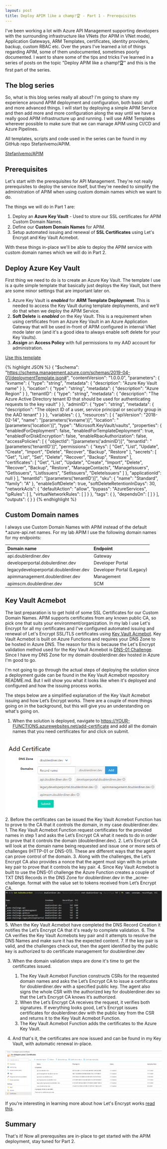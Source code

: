 ```yaml
---
layout: post
title: Deploy APIM like a champ!🏆 - Part 1 - Prerequisites
---
```


I've been working a lot with Azure API Management supporting developers with the surrounding infrastructure like VNets (for APIM in VNet mode), Application Gateways, ARM Templates, certificates, identity providers, backup, custom RBAC etc. Over the years I've learned a lot of things regarding APIM, some of them undocumented, sometimes poorly documented. I want to share some of the tips and tricks I've learned in a series of posts on the topic "Deploy APIM like a champ!🏆" and this is the first part of the series.

The blog series
------
So, what is this blog series really all about? I'm going to share my experience around APIM deployment and configuration, both basic stuff and more advanced things. I will start by deploying a simple APIM Service and then add more and more configuration along the way until we have a really good APIM infrastructure up and running. I will use ARM Templates wherever possible to make sure that we can manage APIM using CI/CD and Azure Pipelines.

All templates, scripts and code used in the series can be found in my GitHub repo StefanIvemo/APIM.  

<a class="github-button" href="https://github.com/StefanIvemo/APIM/" aria-label="Use this template StefanIvemo/APIM on GitHub">StefanIvemo/APIM</a>

Prerequisites
------

Let's start with the prerequisites for API Management. They're not really prerequisites to deploy the service itself, but they're needed to simplify the administration of APIM when using custom domain names which we want to do.

The things we will do in Part 1 are:

1. Deploy an **Azure Key Vault** - Used to store our SSL certificates for APIM Custom Domain Names.
2. Define our **Custom Domain Names** for APIM.
3. Setup automated issuing and renewal of **SSL Certificates** using Let's Encrypt and Key Vault Acmebot.

With these things in-place we'll be able to deploy the APIM service with custom domain names which we will do in Part 2.

Deploy Azure Key Vault
-----
First thing we need to do is to create an Azure Key Vault. The template I use is a quite simple template that basically just deploys the Key Vault, but there are some minor settings that are important later on.

1. Azure Key Vault is **_enabled_** for **ARM Template Deployment**. This is needed to access the Key Vault during template deployments, and we'll do that when we deploy the APIM Service.
2. **Soft Delete** is **_enabled_** on the Key Vault. This is a requirement when using certificates from an Azure Key Vault in an Azure Application Gateway that will be used in-front of APIM configured in internal VNet mode later on (and it's a good idea to always enable soft delete for your Key Vaults).
3. **_Assign_** an **Access Policy** with full permissions to my AAD account for administration.

<a class="github-button" href="https://github.com/StefanIvemo/APIM/blob/master/Part%201%20-%20Prerequisites/KeyVault.json" aria-label="Use this template StefanIvemo/APIM on GitHub">Use this template</a>

{% highlight JSON %}
{
    "$schema": "https://schema.management.azure.com/schemas/2019-04-01/deploymentTemplate.json#",
    "contentVersion": "1.0.0.0",
    "parameters": {
        "kvname": {
            "type": "string",
            "metadata": {
                "description": "Azure Key Vault name"
            }
        },
        "location": {
            "type": "string",
            "metadata": {
                "description": "Azure Region"
            }
        },
        "tenantID": {
            "type": "string",
            "metadata": {
                "description": "The Azure Active Directory tenant ID that should be used for authenticating requests to the key vault"
            }
        },
        "adminID": {
            "type": "string",
            "metadata": {
                "description": "The object ID of a user, service principal or security group in the AAD tenant"
            }
        }
    },
    "variables": {
    },
    "resources": [
        {
            "apiVersion": "2018-02-14",
            "name": "[parameters('kvname')]",
            "location": "[parameters('location')]",
            "type": "Microsoft.KeyVault/vaults",
            "properties": {
                "enabledForDeployment": false,
                "enabledForTemplateDeployment": true,
                "enabledForDiskEncryption": false,
                "enableRbacAuthorization": false,
                "accessPolicies": [
                    {
                        "objectId": "[parameters('adminID')]",
                        "tenantId": "[parameters('tenantID')]",
                        "permissions": {
                            "keys": [
                                "Get",
                                "List",
                                "Update",
                                "Create",
                                "Import",
                                "Delete",
                                "Recover",
                                "Backup",
                                "Restore"
                            ],
                            "secrets": [
                                "Get",
                                "List",
                                "Set",
                                "Delete",
                                "Recover",
                                "Backup",
                                "Restore"
                            ],
                            "certificates": [
                                "Get",
                                "List",
                                "Update",
                                "Create",
                                "Import",
                                "Delete",
                                "Recover",
                                "Backup",
                                "Restore",
                                "ManageContacts",
                                "ManageIssuers",
                                "GetIssuers",
                                "ListIssuers",
                                "SetIssuers",
                                "DeleteIssuers"
                            ]
                        },
                        "applicationId": null
                    }
                ],
                "tenantId": "[parameters('tenantID')]",
                "sku": {
                    "name": "Standard",
                    "family": "A"
                },
                "enableSoftDelete": true,
                "softDeleteRetentionInDays": 30,
                "networkAcls": {
                    "defaultAction": "allow",
                    "bypass": "AzureServices",
                    "ipRules": [
                    ],
                    "virtualNetworkRules": [
                    ]
                }
            },
            "tags": {
            },
            "dependsOn": [
            ]
        }
    ],
    "outputs": {
    }
}
{% endhighlight %}

Custom Domain names
-----
I always use Custom Domain Names with APIM instead of the default *.azure-api.net names. For my lab APIM I use the following domain names for my endpoints:  

| Domain name   | Endpoint      |
| :------------- |:-------------|
| api.doublerdiner.dev     | Gateway |
| developerportal.dobulerdiner.dev   | Developer Portal      |
| legacydeveloperportal.doublerdiner.dev | Developer Portal (Legacy)     |
| apimmanagement.doublerdiner.dev | Management    |
| apimscm.doublerdiner.dev | SCM    |  

Key Vault Acmebot
-----
The last preparation is to get hold of some SSL Certificates for our Custom Domain Names. APIM supports certificates from any known public CA, so pick one that suits your environment/organization. In my lab I use Let's Encrypt for all my certificates and I've configured automated issuing and renewal of Let's Encrypt SSL/TLS certificates using [Key Vault Acmebot](https://github.com/shibayan/keyvault-acmebot). Key Vault Acmebot is built on Azure Functions and requires your DNS Zone to be hosted in Azure DNS. The reason for this is because the Let's Encrypt validation method used for the Key Vault Acmebot is [DNS-01 Challenge](https://letsencrypt.org/docs/challenge-types/#dns-01-challenge). Since I have my DNS Zone for my domain doublerdiner.dev hosted in Azure I'm good to go.  
  
I'm not going to go through the actual steps of deploying the solution since a deployment guide can be found in the Key Vault Acmebot repository README.md. But I will show you what it looks like when it's deployed and configured and how the issuing process works.  

The steps below are a simplified explanation of the Key Vault Acmebot issuing and how Let’s Encrypt works. There are a couple of more things going on in the background, but this will give you an understanding on what's going on.

1. When the solution is deployed, navigate to https://YOUR-FUNCTIONS.azurewebsites.net/add-certificate and add all the domain names that you need certificates for and click on submit.
<img src="https://github.com/StefanIvemo/stefanivemo.github.io/blob/master/images/apim-part1/Part1-acmebotissue.PNG?raw=true">
2. Before the certificates can be issued the Key Vault Acmebot Function has to prove to the CA that it controls the domain, in my case doublerdiner.dev.    
    1. The Key Vault Acmebot Function request certificates for the provided names in step 1 and asks the Let’s Encrypt CA what it needs to do in order to prove that it controls the domain (doublerdiner.dev).  
    2. Let’s Encrypt CA will look at the domain name being requested and issue one or more sets of challenges (HTTP-01 or DNS-01). These are different ways that the agent can prove control of the domain.  
    3. Along with the challenges, the Let’s Encrypt CA also provides a nonce that the agent must sign with its private key pair to prove that it controls the key pair.
    4. Since Key Vault Acmebot is built to use the DNS-01 challenge the Azure Function creates a couple of TXT DNS Records in the DNS Zone for doublerdiner.dev in the _acme-challenge.<YOUR_DOMAIN> format with the value set to tokens received from Let’s Encrypt CA.        
    <img src="https://github.com/StefanIvemo/stefanivemo.github.io/blob/master/images/apim-part1/part1-dnsverification.PNG?raw=true">      
    5. When the Key Vault Acmebot have completed the DNS Record Creation it notifies the Let’s Encrypt CA that it's ready to complete validation.
    6. The CA verifies the Key Vault Acmebots key pair and it attempts to resolve the DNS Names and make sure it has the expected content.
    7. If the key pair is valid, and the challenges check out, then the agent identified by the public key is authorized to do certificate management for doublerdiner.dev

3. When the domain validation steps are done it's time to get the certificates issued.  
    1. The Key Vault Acmebot Function constructs CSRs for the requested domain names and asks the Let’s Encrypt CA to issue a certificates for doublerdiner.dev with a specified public key. The agent also signs the whole CSR with the authorized key for doublerdiner.dev so that the Let’s Encrypt CA knows it’s authorized.
    2. When the Let’s Encrypt CA receives the request, it verifies both signatures. If everything looks good, Let's Encrypt issues certificates for doublerdiner.dev with the public key from the CSR and returns it to the Key Vault Acmebot Function.  
    3. The Key Vault Acmebot Function adds the certificates to the Azure Key Vault.

4. And that's it, the certificates are now issued and can be found in my Key Vault, with automatic renewal in-place.  
  
<img src="https://github.com/StefanIvemo/stefanivemo.github.io/blob/master/images/apim-part1/part1-keyvaultcerts.PNG?raw=true">  
  
If you're interesting in learning more about how Let's Encrypt works [read this](https://letsencrypt.org/how-it-works/).

Summary
-----
That's it! Now all prerequsites are in-place to get started with the APIM deployment, stay tuned for Part 2.

<script src="https://utteranc.es/client.js"
        repo="StefanIvemo/stefanivemo.github.io"
        issue-term="pathname"
        label="Comment"
        theme="github-light"
        crossorigin="anonymous"
        async>
</script>

<script async defer src="https://buttons.github.io/buttons.js"></script>
